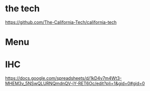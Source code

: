 # the tech
https://github.com/The-California-Tech/california-tech

# Menu

# IHC
https://docs.google.com/spreadsheets/d/1kD4v7m4Wt3-MHEM3v_5NSwQLURNQmdnQV-jY-RET6Oc/edit?pli=1&gid=0#gid=0